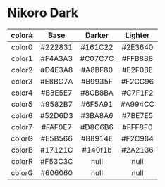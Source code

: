 # Nikoro Dark

| color# |Base       |Darker     |Lighter    |
|:------:|:---------:|:---------:|:---------:|
| color0 | #222831 | #161C22 | #2E3640 |
| color1 | #F4A3A3 | #C07C7C | #FFB8B8 |
| color2 | #D4E3A8 | #A8BF80 | #E2F0BE |
| color3 | #E8BC7A | #B9935F | #F2CC96 |
| color4 | #B8E5E7 | #8CB8BA | #C7F1F2 |
| color5 | #9582B7 | #6F5A91 | #A994CC |
| color6 | #52D6D3 | #3BA8A6 | #7BE7E5 |
| color7 | #FAF0E7 | #D8C6B6 | #FFF8F0 |
| colorG | #E5B566 | #B8914E | #F2C984 |
| colorB | #17121C | #140f1b | #2A2136 |
| colorR | #F53C3C | null      | null      |
| colorG | #606060 | null      | null      |